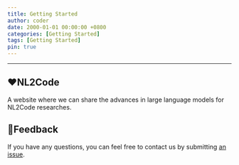 ```yaml
---
title: Getting Started
author: coder
date: 2000-01-01 00:00:00 +0800
categories: [Getting Started]
tags: [Getting Started]
pin: true
---
```


---

## ❤️NL2Code

A website where we can share the advances in large language models for NL2Code researches.


## 🌈Feedback

If you have any questions, you can feel free to contact us by submitting [an issue](https://github.com/NL2Code/NL2Code.github.io/issues).

